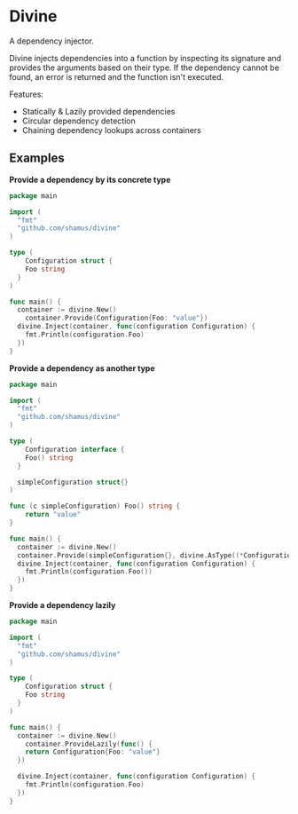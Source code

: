 Divine
======

A dependency injector.

Divine injects dependencies into a function by inspecting its signature and provides the arguments based on their type. If the dependency cannot be found, an error is returned and the function isn't executed.

Features:
- Statically & Lazily provided dependencies
- Circular dependency detection
- Chaining dependency lookups across containers

## Examples

**Provide a dependency by its concrete type**
```Go
package main

import (
  "fmt"
  "github.com/shamus/divine"
)

type (
	Configuration struct {
    Foo string
  }
)

func main() {
  container := divine.New()
	container.Provide(Configuration{Foo: "value"})
  divine.Inject(container, func(configuration Configuration) {
    fmt.Println(configuration.Foo)
  })
}
```

**Provide a dependency as another type**
```Go
package main

import (
  "fmt"
  "github.com/shamus/divine"
)

type (
	Configuration interface {
    Foo() string
  }

  simpleConfiguration struct{}
)

func (c simpleConfiguration) Foo() string {
	return "value"
}

func main() {
  container := divine.New()
  container.Provide(simpleConfiguration{}, divine.AsType((*Configuration)(nil)))
  divine.Inject(container, func(configuration Configuration) {
    fmt.Println(configuration.Foo())
  })
}
```

**Provide a dependency lazily**
```Go
package main

import (
  "fmt"
  "github.com/shamus/divine"
)

type (
	Configuration struct {
    Foo string
  }
)

func main() {
  container := divine.New()
	container.ProvideLazily(func() {
    return Configuration{Foo: "value"}
  })

  divine.Inject(container, func(configuration Configuration) {
    fmt.Println(configuration.Foo)
  })
}
```
